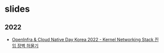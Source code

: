 # slides

## 2022
- [OpenInfra & Cloud Native Day Korea 2022 - Kernel Networking Stack 진입 장벽 허물기](https://github.com/claudiajkang/slides/tree/main/OICDKorea2022)
